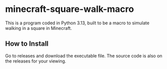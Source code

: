 # minecraft-square-walk-macro
This is a program coded in Python 3.13, built to be a macro to simulate walking in a square in Minecraft. 
## How to Install 
Go to releases and download the executable file.
The source code is also on the releases for your viewing. 
